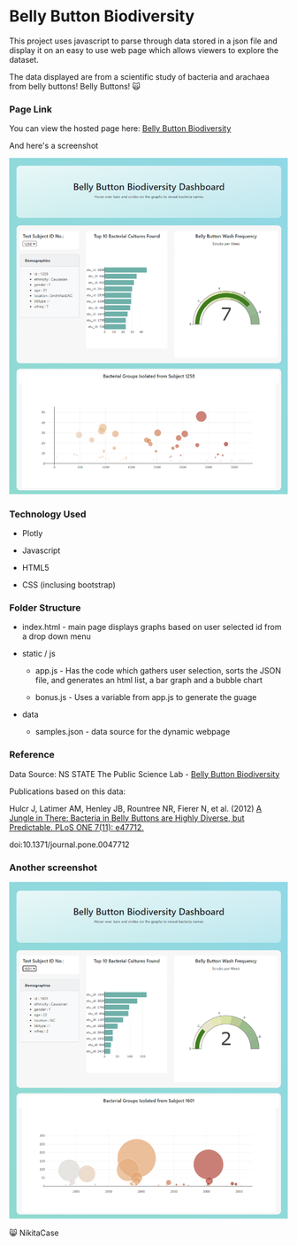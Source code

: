 # Belly Button Biodiversity
This project uses javascript to parse through data stored in a json file and display it on an easy to use web page which allows viewers to explore the dataset. 

The data displayed are from a scientific study of bacteria and arachaea from belly buttons! Belly Buttons! :scream_cat:


### Page Link

You can view the hosted page here: [Belly Button Biodiversity](https://nikitacase.github.io/plotly-challenge/) 


And here's a screenshot


![Belly BUtton Biodiversity](static/images/ss-01.png)


### Technology Used

 * Plotly
 
 * Javascript
 
 * HTML5 
 
 * CSS (inclusing bootstrap) 
 
 
### Folder Structure

* index.html - main page displays graphs based on user selected id from a drop down menu 

* static / js 

  * app.js - Has the code which gathers user selection, sorts the JSON file, and generates an html list, a bar graph and a bubble chart 
  
  * bonus.js - Uses a variable from app.js to generate the guage 
  
* data

  * samples.json - data source for the dynamic webpage
  
  
  
### Reference 
Data Source:  NS STATE The Public Science Lab -  [Belly Button Biodiversity](http://robdunnlab.com/projects/belly-button-biodiversity/)

Publications based on this data:

Hulcr J, Latimer AM, Henley JB, Rountree NR, Fierer N, et al. (2012) [A Jungle in There: Bacteria in Belly Buttons are Highly Diverse, but Predictable. PLoS ONE 7(11): e47712.](https://journals.plos.org/plosone/article?id=10.1371/journal.pone.0047712) 

doi:10.1371/journal.pone.0047712


### Another screenshot 

![Screenshot](/static/images/ss-02.png)

:smile_cat: NikitaCase

